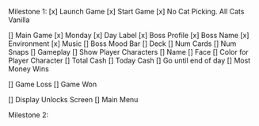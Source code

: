 
Milestone 1:
[x] Launch Game
[x] Start Game
  [x] No Cat Picking. All Cats Vanilla

[] Main Game
  [x] Monday
    [x] Day Label
    [x] Boss Profile
    [x] Boss Name
    [x] Environment
    [x] Music
    [] Boss Mood Bar
    [] Deck 
      [] Num Cards
      [] Num Snaps
    [] Gameplay
    [] Show Player Characters
      [] Name
      [] Face
      [] Color for Player Character
      [] Total Cash
      [] Today Cash
    [] Go until end of day
  [] Most Money Wins

[] Game Loss
[] Game Won

[] Display Unlocks Screen
[] Main Menu

Milestone 2:


